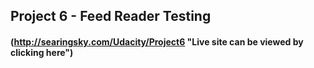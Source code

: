 ## Project 6 - Feed Reader Testing

#### (http://searingsky.com/Udacity/Project6 "Live site can be viewed by clicking here")
